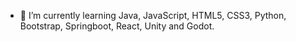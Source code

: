 - 🌱 I’m currently learning Java, JavaScript, HTML5, CSS3, Python, Bootstrap, Springboot, React, Unity and Godot.


<!---
DamiToledo/DamiToledo is a ✨ special ✨ repository because its `README.md` (this file) appears on your GitHub profile.
You can click the Preview link to take a look at your changes.
--->
